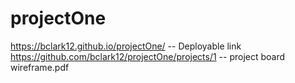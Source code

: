 # projectOne
https://bclark12.github.io/projectOne/ -- Deployable link
https://github.com/bclark12/projectOne/projects/1  -- project board
wireframe.pdf
